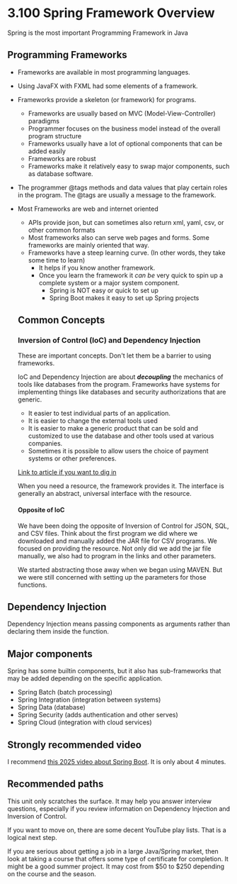# 3.100 Spring Framework Overview

Spring is the most important Programming Framework in Java

## Programming Frameworks

- Frameworks are available in most programming languages.
- Using JavaFX with FXML had some elements of a framework.
- Frameworks provide a skeleton (or framework) for programs. 
  - Frameworks are usually based on MVC (Model-View-Controller) paradigms 
  - Programmer focuses on the business model instead of the overall program structure
  - Frameworks usually have a lot of optional components that can be added easily
  - Frameworks are robust
  - Frameworks make it relatively easy to swap major components, such as database software.
- The programmer @tags methods and data values that play certain roles in the program.  The @tags are usually a message to the framework.
- Most Frameworks are web and internet oriented
  - APIs provide json, but can sometimes also return xml, yaml, csv, or other common formats
  - Most frameworks also can serve web pages and forms.  Some frameworks are mainly oriented that way.
  - Frameworks have a steep learning curve.  (In other words, they take some time to learn)
    - It helps if you know another framework.
    - Once you learn the framework it *can be* very quick to spin up a complete system or a major system component.
      - Spring is NOT easy or quick to set up
      - Spring Boot makes it easy to set up Spring projects
  
  ## Common Concepts

  ### Inversion of Control (IoC) and Dependency Injection

  These are important concepts.  Don't let them be a barrier to using frameworks.

  IoC and Dependency Injection are about ***decoupling*** the mechanics of tools like databases from the program.  Frameworks have systems for implementing things like databases and security authorizations that are generic.  
  
  * It easier to test individual parts of an application.  
  * It is easier to change the external tools used
  * It is easier to make a generic product that can be sold and customized to use the database and other tools used at various companies.
  * Sometimes it is possible to allow users the choice of payment systems or other preferences.


  [Link to article if you want to dig in](https://www.linkedin.com/pulse/inversion-control-ioc-design-principle-jahid-momin/)

  When you need a resource, the framework provides it.  The interface is generally an abstract, universal interface with the resource.

  #### Opposite of IoC

  We have been doing the opposite of Inversion of Control for JSON, SQL, and CSV files.  Think about the first program we did where we downloaded and manually added the JAR file for CSV programs.  We focused on providing the resource.  Not only did we add the jar file manually, we also had to program in the links and other parameters.

  We started abstracting those away when we began using MAVEN.  But we were still concerned with setting up the parameters for those functions.

## Dependency Injection

Dependency Injection means passing components as arguments rather than declaring them inside the function.

## Major components

Spring has some builtin components, but it also has sub-frameworks that may be added depending on the specific application.

* Spring Batch (batch processing)
* Spring Integration (integration between systems)
* Spring Data (database)
* Spring Security (adds authentication and other serves)
* Spring Cloud (integration with cloud services)


## Strongly recommended video

I recommend [this 2025 video about Spring Boot](https://www.youtube.com/watch?v=v73-ps01c5w).  It is only about 4 minutes.

## Recommended paths

This unit only scratches the surface.  It may help you answer interview questions, especially if you review information on Dependency Injection and Inversion of Control.

If you want to move on, there are some decent YouTube play lists.  That is a logical next step.

If you are serious about getting a job in a large Java/Spring market, then look at taking a course that offers some type of certificate for completion.  It might be a good summer project.  It may cost from $50 to $250 depending on the course and the season.